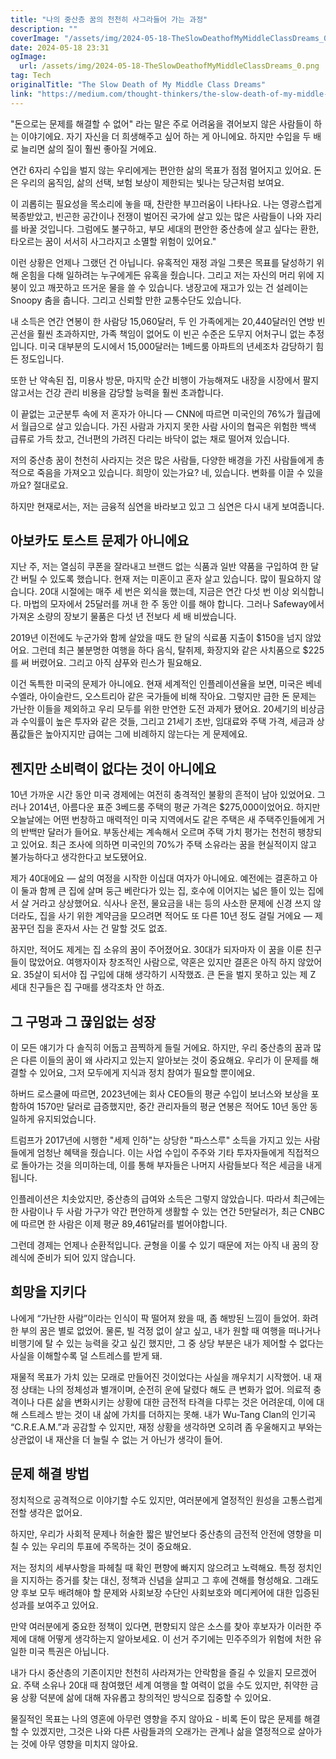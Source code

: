 ```yaml
---
title: "나의 중산층 꿈의 천천히 사그라들어 가는 과정"
description: ""
coverImage: "/assets/img/2024-05-18-TheSlowDeathofMyMiddleClassDreams_0.png"
date: 2024-05-18 23:31
ogImage: 
  url: /assets/img/2024-05-18-TheSlowDeathofMyMiddleClassDreams_0.png
tag: Tech
originalTitle: "The Slow Death of My Middle Class Dreams"
link: "https://medium.com/thought-thinkers/the-slow-death-of-my-middle-class-dreams-1c525cce9377"
---
```



"돈으로는 문제를 해결할 수 없어" 라는 말은 주로 어려움을 겪어보지 않은 사람들이 하는 이야기에요. 자기 자신을 더 희생해주고 싶어 하는 게 아니에요. 하지만 수입을 두 배로 늘리면 삶의 질이 훨씬 좋아질 거에요.

연간 6자리 수입을 벌지 않는 우리에게는 편안한 삶의 목표가 점점 멀어지고 있어요. 돈은 우리의 움직임, 삶의 선택, 보험 보상이 제한되는 빛나는 당근처럼 보여요.

이 괴롭히는 필요성을 목소리에 놓을 때, 찬란한 부끄러움이 나타나요. 나는 영광스럽게 복종받았고, 빈곤한 공간이나 전쟁이 벌어진 국가에 살고 있는 많은 사람들이 나와 자리를 바꿀 것입니다. 그럼에도 불구하고, 부모 세대의 편안한 중산층에 살고 싶다는 환한, 타오르는 꿈이 서서히 사그라지고 소멸할 위험이 있어요."

<div class="content-ad"></div>

이런 상황은 언제나 그랬던 건 아닙니다. 유혹적인 재정 과일 그릇은 목표를 달성하기 위해 온힘을 다해 일하려는 누구에게든 유혹을 줬습니다. 그리고 저는 자신의 머리 위에 지붕이 있고 깨끗하고 뜨거운 물을 쓸 수 있습니다. 냉장고에 재고가 있는 건 설레이는 Snoopy 춤을 춥니다. 그리고 신뢰할 만한 교통수단도 있습니다.

내 소득은 연간 연봉이 한 사람당 15,060달러, 두 인 가족에게는 20,440달러인 연방 빈곤선을 훨씬 초과하지만, 가족 책임이 없어도 이 빈곤 수준은 도무지 어처구니 없는 추정입니다. 미국 대부분의 도시에서 15,000달러는 1베드룸 아파트의 년세조차 감당하기 힘든 정도입니다.

또한 난 약속된 집, 미용사 방문, 마지막 순간 비행이 가능해져도 내장을 시장에서 팔지 않고서는 건강 관리 비용을 감당할 능력을 훨씬 초과합니다.

이 끝없는 고군분투 속에 저 혼자가 아니다 — CNN에 따르면 미국인의 76%가 월급에서 월급으로 살고 있습니다. 가진 사람과 가지지 못한 사람 사이의 협곡은 위험한 백색 급류로 가득 찼고, 건너편의 가려진 다리는 바닥이 없는 채로 떨어져 있습니다.

<div class="content-ad"></div>

저의 중산층 꿈이 천천히 사라지는 것은 많은 사람들, 다양한 배경을 가진 사람들에게 총적으로 죽음을 가져오고 있습니다. 희망이 있는가요? 네, 있습니다. 변화를 이끌 수 있을까요? 절대로요.

하지만 현재로서는, 저는 금융적 심연을 바라보고 있고 그 심연은 다시 내게 보여줍니다.

## 아보카도 토스트 문제가 아니에요

지난 주, 저는 열심히 쿠폰을 잘라내고 브랜드 없는 식품과 일반 약품을 구입하여 한 달간 버틸 수 있도록 했습니다. 현재 저는 미혼이고 혼자 살고 있습니다. 많이 필요하지 않습니다. 20대 시절에는 매주 세 번은 외식을 했는데, 지금은 연간 다섯 번 이상 외식합니다. 마법의 모자에서 25달러를 꺼내 한 주 동안 이를 해야 합니다. 그러나 Safeway에서 가져온 소량의 장보기 물품은 다섯 년 전보다 세 배 비쌌습니다.

<div class="content-ad"></div>

2019년 이전에도 누군가와 함께 살았을 때도 한 달의 식료품 지출이 $150을 넘지 않았어요. 그런데 최근 불분명한 여행을 하다 음식, 탈취제, 화장지와 같은 사치품으로 $225를 써 버렸어요. 그리고 아직 샴푸와 린스가 필요해요.

이건 독특한 미국의 문제가 아니에요. 현재 세계적인 인플레이션율을 보면, 미국은 베네수엘라, 아이슬란드, 오스트리아 같은 국가들에 비해 작아요. 그렇지만 급한 돈 문제는 가난한 이들을 제외하고 우리 모두를 위한 만연한 도전 과제가 됐어요. 20세기의 비상금과 수익률이 높은 투자와 같은 것들, 그리고 21세기 초반, 임대료와 주택 가격, 세금과 상품값들은 높아지지만 급여는 그에 비례하지 않는다는 게 문제에요.

## 젠지만 소비력이 없다는 것이 아니에요

10년 가까운 시간 동안 미국 경제에는 여전히 충격적인 불황의 흔적이 남아 있었어요. 그러나 2014년, 아름다운 표준 3베드룸 주택의 평균 가격은 $275,000이었어요. 하지만 오늘날에는 어떤 번창하고 매력적인 미국 지역에서도 같은 주택은 새 주택주인들에게 거의 반백만 달러가 들어요. 부동산세는 계속해서 오르며 주택 가치 평가는 천천히 팽창되고 있어요. 최근 조사에 의하면 미국인의 70%가 주택 소유라는 꿈을 현실적이지 않고 불가능하다고 생각한다고 보도됐어요.

<div class="content-ad"></div>

제가 40대에요 — 삶의 여정을 시작한 이십대 여자가 아니에요. 예전에는 결혼하고 아이 둘과 함께 큰 집에 살며 둥근 베란다가 있는 집, 호수에 이어지는 넓은 뜰이 있는 집에서 살 거라고 상상했어요. 식사나 운전, 물요금을 내는 등의 사소한 문제에 신경 쓰지 않더라도, 집을 사기 위한 계약금을 모으려면 적어도 또 다른 10년 정도 걸릴 거에요 — 제 꿈꾸던 집을 혼자서 사는 건 말할 것도 없죠.

하지만, 적어도 제게는 집 소유의 꿈이 주어졌어요. 30대가 되자마자 이 꿈을 이룬 친구들이 많았어요. 여행자이자 창조적인 사람으로, 약혼은 있지만 결혼은 아직 하지 않았어요. 35살이 되서야 집 구입에 대해 생각하기 시작했죠. 큰 돈을 벌지 못하고 있는 제 Z 세대 친구들은 집 구매를 생각조차 안 하죠.

## 그 구멍과 그 끊임없는 성장

이 모든 얘기가 다 솔직히 어둡고 끔찍하게 들릴 거에요. 하지만, 우리 중산층의 꿈과 많은 다른 이들의 꿈이 왜 사라지고 있는지 알아보는 것이 중요해요. 우리가 이 문제를 해결할 수 있어요, 그저 모두에게 지식과 정치 참여가 필요할 뿐이에요.

<div class="content-ad"></div>

하버드 로스쿨에 따르면, 2023년에는 회사 CEO들의 평균 수입이 보너스와 보상을 포함하여 1570만 달러로 급증했지만, 중간 관리자들의 평균 연봉은 적어도 10년 동안 동일하게 유지되었습니다. 

트럼프가 2017년에 시행한 "세제 인하"는 상당한 "파스스루" 소득을 가지고 있는 사람들에게 엄청난 혜택을 줬습니다. 이는 사업 수입이 주주와 기타 투자자들에게 직접적으로 돌아가는 것을 의미하는데, 이를 통해 부자들은 나머지 사람들보다 적은 세금을 내게 됩니다. 

인플레이션은 치솟았지만, 중산층의 급여와 소득은 그렇지 않았습니다. 따라서 최근에는 한 사람이나 두 사람 가구가 약간 편안하게 생활할 수 있는 연간 5만달러가, 최근 CNBC에 따르면 한 사람은 이제 평균 89,461달러를 벌어야합니다. 

그런데 경제는 언제나 순환적입니다. 균형을 이룰 수 있기 때문에 저는 아직 내 꿈의 장례식에 준비가 되어 있지 않습니다.

<div class="content-ad"></div>

## 희망을 지키다

나에게 “가난한 사람”이라는 인식이 팍 떨어져 왔을 때, 좀 해방된 느낌이 들었어. 화려한 부의 꿈은 별로 없었어. 물론, 빌 걱정 없이 살고 싶고, 내가 원할 때 여행을 떠나거나 비행기에 탈 수 있는 능력을 갖고 싶긴 했지만, 그 중 상당 부분은 내가 제어할 수 없다는 사실을 이해할수록 덜 스트레스를 받게 돼.

재물적 목표가 가치 있는 모래로 만들어진 것이었다는 사실을 깨우치기 시작했어. 내 재정 상태는 나의 정체성과 별개이며, 순전히 운에 달렸다 해도 큰 변화가 없어. 의료적 충격이나 다른 삶을 변화시키는 상황에 대한 금전적 타격을 다루는 것은 어려운데, 이에 대해 스트레스 받는 것이 내 삶에 가치를 더하지는 못해. 내가 Wu-Tang Clan의 인기곡 “C.R.E.A.M.”과 공감할 수 있지만, 재정 상황을 생각하면 오히려 좀 우울해지고 부와는 상관없이 내 재산을 더 늘릴 수 없는 거 아닌가 생각이 들어.

<div class="content-ad"></div>

## 문제 해결 방법

정치적으로 공격적으로 이야기할 수도 있지만, 여러분에게 열정적인 원성을 고통스럽게 전할 생각은 없어요.

하지만, 우리가 사회적 문제나 허술한 짧은 발언보다 중산층의 금전적 안전에 영향을 미칠 수 있는 우리의 투표에 주목하는 것이 중요해요.

저는 정치의 세부사항을 파헤칠 때 확인 편향에 빠지지 않으려고 노력해요. 특정 정치인을 지지하는 증거를 찾는 대신, 정책과 신념을 살피고 그 후에 견해를 형성해요. 그래도 양 후보 모두 배려해야 할 문제와 사회보장 수단인 사회보호와 메디케어에 대한 입증된 성과를 보여주고 있어요.

<div class="content-ad"></div>

만약 여러분에게 중요한 정책이 있다면, 편향되지 않은 소스를 찾아 후보자가 이러한 주제에 대해 어떻게 생각하는지 알아보세요. 이 선거 주기에는 민주주의가 위험에 처한 유일한 미국 특권은 아닙니다.

내가 다시 중산층의 기존이지만 천천히 사라져가는 안락함을 즐길 수 있을지 모르겠어요. 주택 소유나 20대 때 참여했던 세계 여행을 할 여력이 없을 수도 있지만, 취약한 금융 상황 덕분에 삶에 대해 자유롭고 창의적인 방식으로 집중할 수 있어요.

물질적인 목표는 나의 영혼에 아무런 영향을 주지 않아요 - 비록 돈이 많은 문제를 해결할 수 있겠지만, 그것은 나와 다른 사람들과의 오래가는 관계나 삶을 열정적으로 살아가는 것에 아무 영향을 미치지 않아요.